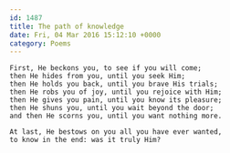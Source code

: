 ```yaml
---
id: 1487
title: The path of knowledge
date: Fri, 04 Mar 2016 15:12:10 +0000
category: Poems
---
```


    First, He beckons you, to see if you will come;
    then He hides from you, until you seek Him;
    then He holds you back, until you brave His trials;
    then He robs you of joy, until you rejoice with Him;
    then He gives you pain, until you know its pleasure;
    then He shuns you, until you wait beyond the door;
    and then He scorns you, until you want nothing more.

    At last, He bestows on you all you have ever wanted,
    to know in the end: was it truly Him?

